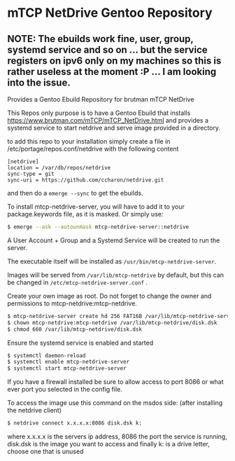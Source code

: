 # mTCP NetDrive Gentoo Repository

## NOTE: The ebuilds work fine, user, group, systemd service and so on ... but the service registers on ipv6 only on my machines so this is rather useless at the moment :P ... I am looking into the issue.

Provides a Gentoo Ebuild Repository for brutman mTCP NetDrive

This Repos only purpose is to have a Gentoo Ebuild that installs https://www.brutman.com/mTCP/mTCP_NetDrive.html and provides a systemd service to start netdrive and serve image provided in a directory. 


to add this repo to your installation simply create a file in /etc/portage/repos.conf/netdrive with the following content

```
[netdrive]
location = /var/db/repos/netdrive
sync-type = git
sync-uri = https://github.com/ccharon/netdrive.git
```
and then do a `emerge --sync` to get the ebuilds.

To install mtcp-netdrive-server, you will have to add it to your package.keywords file, as it is masked. Or simply use:
```bash
$ emerge --ask --autounmask mtcp-netdrive-server::netdrive
```
 
A User Account + Group and a Systemd Service will be created to run the server.

The executable itself will be installed as ```/usr/bin/mtcp-netdrive-server```.

Images will be served from ```/var/lib/mtcp-netdrive``` by default, but this can be changed in ```/etc/mtcp-netdrive-server.conf``` .

Create your own image as root. Do not forget to change the owner and permissions to mtcp-netdrive:mtcp-netdrive.
```bash
$ mtcp-netdrive-server create hd 256 FAT16B /var/lib/mtcp-netdrive-server/disk.dsk
$ chown mtcp-netdrive:mtcp-netdrive /var/lib/mtcp-netdrive/disk.dsk
$ chmod 660 /var/lib/mtcp-netdrive/disk.dsk
```

Ensure the systemd service is enabled and started
```bash
$ systemctl daemon-reload
$ systemctl enable mtcp-netdrive-server
$ systemctl start mtcp-netdrive-server
```

If you have a firewall installed be sure to allow access to port 8086 or what ever port you selected in the config file.

To access the image use this command on the msdos side: (after installing the netdrive client)
```bash
$ netdrive connect x.x.x.x:8086 disk.dsk k:
```
where x.x.x.x is the servers ip address, 8086 the port the service is running, disk.dsk is the image you want to access and finally k: is a drive letter, choose one that is unused
